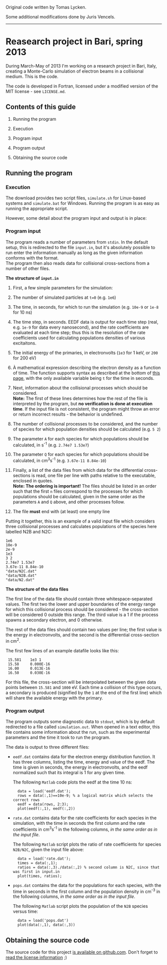 Original code written by Tomas Lycken.

Some additional modifications done by Juris Vencels.

------------------------------------------------


# Reasearch project in Bari, spring 2013


During March-May of 2013 I'm working on a research project in Bari, Italy, creating a Monte-Carlo simulation of electron beams in a collisional medium. This is the code.

The code is developed in Fortran, licensed under a modified version of the MIT license - see `LICENSE.md`.

## Contents of this guide

1. Running the program

  1. Execution
  1. Program input
  1. Program output

1. Obtaining the source code

## Running the program

### Execution

The download provides two script files, `simulate.sh` for Linux-based systems and `simulate.bat` for Windows. Running the program is as easy as running the appropriate script.

However, some detail about the program input and output is in place:

### Program input

The program reads a number of parameters from `stdin`. In the default setup, this is redirected to the file `input.in`, but it's absolutely possible to run enter the information manually as long as the given information conforms with the format.  
  The program then also reads data for collisional cross-sections from a number of other files.

**The structure of `input.in`**


1. First, a few simple parameters for the simulation:

  1. The number of simulated particles at `t=0` (e.g. `1e6`)

  1. The time, in seconds, for which to run the simulation (e.g. `10e-9` or `1e-8` for 10 ns)

  1. The time step, in seconds. EEDF data is output for each time step (real, e.g. `1e-9` for data every nanosecond), and the rate coefficients are evaluated at each time step; thus this is the resolution of the rate coefficients used for calculating populations densities of various excitaitons.

  1. The initial energy of the primaries, in electronvolts (`1e3` for 1 keV, or `200` for 200 eV)

  1. À mathematical expression describing the electron density as a function of time. The function supports syntax as described at the bottom of [this page](http://fparser.sourceforge.net/), with the only available variable being `t` for the time in seconds.

1. Next, information about the collisional processes which should be considered.  
**Note:** The first of these lines determines how the rest of the file is interpreted by the program, but **no verification is done at execution time**. If the input file is not consistent, the program might throw an error or return incorrect results - the behavior is undefined.

  1. The number of collisional processes to be considered, and the number of species for which population densities should be calculated (e.g. `5 2`)

  1. The parameter `A` for each species for which populations should be calculated, in s<sup>-1</sup> (e.g. `2.74e7 1.53e7`)

  1. The parameter `Q` for each species for which populations should be calculated,
  in cm<sup>3</sup>s<sup>-1</sup> (e.g. `3.67e-11 8.84e-10`)

1. Finally, a list of the data files from which data for the differential cross-sections is read, one file per line with paths relative to the executable, enclosed in quotes.  
 **Note: The ordering is important!** The files should be listed in an order such that the first `n` files correspond to the processes for which populations should be calculated, given in the same order as the parameters `A` and `Q` above, and other processes follow.

1. The file **must** end with (at least) one empty line

Putting it together, this is an example of a valid input file which considers three collisional processes and calculates populations of the species here labelled N2B and N2C:

    1e6
    10e-9
    2e-9
    1e3
    3 2
    2.74e7 1.53e7
    3.67e-11 8.84e-10
    "data/N2C.dat"
    "data/N2B.dat"
    "data/N2.dat" 

**The structure of the data files**

  The first line of the data file should contain three whitespace-separated values. The first two the lower and upper boundaries of the energy range for which this collisional process should be considered - the cross-section will be considered 0 outside this range. The third value is a 1 if the process spawns a secondary electron, and 0 otherwise.

  The rest of the data files should contain two values per line; the first value is the energy in electronvolts, and the second is the differential cross-section in cm<sup>2</sup>.

  The first few lines of an example datafile looks like this:
 
     15.581    1e3 1
     15.58     0.000E-16
     16.00     0.013E-16
     16.50     0.030E-16

  For this file, the cross-section will be interpolated between the given data points between `15.581` and `1000` eV. Each time a collision of this type occurs, a secondary is produced (signified by the `1` at the end of the first line) which will share the available energy with the primary.

### Program output

The program outputs some diagnostic data to `stdout`, which is by default redirected to a file called `simulation.out`. When opened in a text editor, this file contains some information about the run, such as the experimental parameters and the time it took to run the program.

The data is output to three different files:

* `eedf.dat` contains data for the electron energy distribution function. It has three columns, listing the time, energy and value of the eedf. The time is given in seconds, the energy in electronvolts, and the eedf normalized such that its integral is 1 for any given time.

  The following `Matlab` code plots the eedf at the time 10 ns:

        data = load('eedf.dat');
        rows = data(:,1)==10e-9; % a logical matrix which selects the correct rows
        eedf = data(rows, 2:3);
        plot(eedf(:,1), eedf(:,2))

* `rate.dat` contains data for the rate coefficients for each species in the simulation, with the time in seconds the first column and the rate coefficients in cm<sup>3</sup>s<sup>-1</sup> in the following columns, *in the same order as in the input file*.

  The following `Matlab` script plots the ratio of rate coefficients for species `N2B/N2C`, given the input file above:

        data = load('rate.dat');
        times = data(:,1);
        ratios = data(:,3)./data(:,2) % second column is N2C, since that was first in input.in
        plot(times, ratios);

* `pops.dat` contains the data for the populations for each species, with the time in seconds in the first column and the population density in cm<sup>-3</sup> in the following columns, *in the same order as in the input file*.

  The following `Matlab` script plots the population of the `N2B` species versus time:

        data = load('pops.dat')
        plot(data(:,1), data(:,3))

## Obtaining the source code

The source code for this project [is available on github.com](https://github.com/tlycken/bari-montecarlo/). Don't forget to [read the license information](https://github.com/tlycken/bari-montecarlo/blob/master/LICENSE.md) ;)

